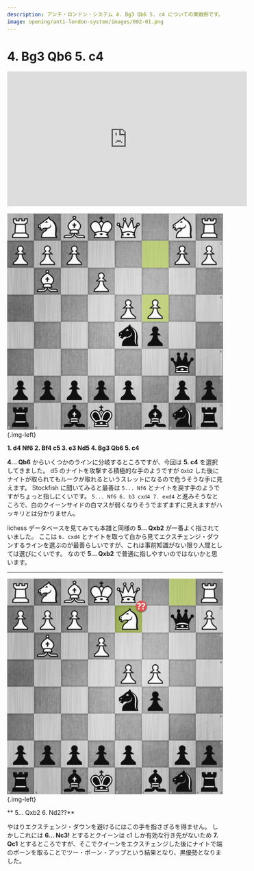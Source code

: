 ```yaml
---
description: アンチ・ロンドン・システム 4. Bg3 Qb6 5. c4 についての実戦例です。
image: opening/anti-london-system/images/002-01.png
---
```


# 4. Bg3 Qb6 5. c4

<div class="text-center">
<iframe width="560" height="315" src="https://www.youtube.com/embed/s9OUjeXzSCQ" title="YouTube video player" frameborder="0" allow="accelerometer; autoplay; clipboard-write; encrypted-media; gyroscope; picture-in-picture; web-share" allowfullscreen></iframe>
</div>

![](./images/002-01.png){.img-left}

**1. d4 Nf6 2. Bf4 c5 3. e3 Nd5 4. Bg3 Qb6 5. c4**

**4... Qb6** からいくつかのラインに分岐するところですが、今回は **5. c4** を選択してきました。
d5 のナイトを攻撃する積極的な手のようですが `Qxb2` した後にナイトが取られてもルークが取れるというスレットになるので危うそうな手に見えます。
Stockfish に聞いてみると最善は `5... Nf6` とナイトを戻す手のようですがちょっと指しにくいです。
`5... Nf6 6. b3 cxd4 7. exd4` と進みそうなところで、白のクイーンサイドの白マスが弱くなりそうでまずまずに見えますがハッキリとは分かりません。

lichess データベースを見てみても本譜と同様の **5... Qxb2** が一番よく指されていました。
ここは `6. cxd4` とナイトを取って白から見てエクスチェンジ・ダウンするラインを選ぶのが最善らしいですが、これは事前知識がない限り人間としては選びにくいです。
なので **5... Qxb2** で普通に指しやすいのではないかと思います。

---

![](./images/002-02.png){.img-left}

** 5... Qxb2 6. Nd2??**

やはりエクスチェンジ・ダウンを避けるにはこの手を指さざるを得ません。
しかしこれには **6... Nc3!** とするとクイーンは c1 しか有効な行き先がないため **7. Qc1**
とするところですが、そこでクイーンをエクスチェンジした後にナイトで端のポーンを取ることでツー・ポーン・アップという結果となり、黒優勢となりました。